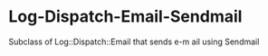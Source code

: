 Log-Dispatch-Email-Sendmail
===========================

Subclass of Log::Dispatch::Email that sends e-m ail using Sendmail
